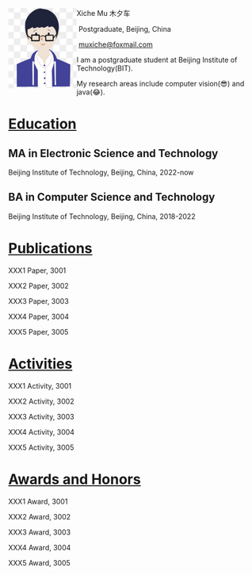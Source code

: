 <img src="./assets/head.png" alt="head" style="zoom: 33%; float: left" />		Xiche Mu 木夕车 

​		Postgraduate, Beijing, China 

​		muxiche@foxmail.com 

I am a postgraduate student at Beijing Institute of Technology(BIT).

My research areas include computer vision(😎) and java(😂). 

# <u>Education</u>

## MA in Electronic Science and Technology

Beijing Institute of Technology, Beijing, China, 2022-now

## BA in Computer Science and Technology

Beijing Institute of Technology, Beijing, China, 2018-2022

# <u>Publications</u>

XXX1 Paper, 3001

XXX2 Paper, 3002

XXX3 Paper, 3003

XXX4 Paper, 3004

XXX5 Paper, 3005

# <u>Activities</u>

XXX1 Activity, 3001

XXX2 Activity, 3002

XXX3 Activity, 3003

XXX4 Activity, 3004

XXX5 Activity, 3005

# <u>Awards and Honors</u>

XXX1 Award, 3001

XXX2 Award, 3002

XXX3 Award, 3003

XXX4 Award, 3004

XXX5 Award, 3005





